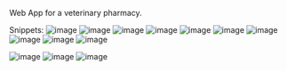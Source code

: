 Web App for a veterinary pharmacy.

Snippets:
![image](https://user-images.githubusercontent.com/96582084/175267269-8cc62331-0f0b-4a9b-964a-072ad421aae2.png)
![image](https://user-images.githubusercontent.com/96582084/175267328-70bf2e42-c845-413a-a903-3abfdb4814a2.png)
![image](https://user-images.githubusercontent.com/96582084/175267371-f8de26a5-ce9c-4d18-9143-0206973313bc.png)
![image](https://user-images.githubusercontent.com/96582084/175267443-e959cbb3-3f56-4f00-a39b-e3a6a7f1112c.png)
![image](https://user-images.githubusercontent.com/96582084/175267556-2a38d8c7-4453-45b5-9c33-fde3aa8f465d.png)
![image](https://user-images.githubusercontent.com/96582084/175267606-b12139f0-bf08-4d67-bbab-02821962b693.png)
![image](https://user-images.githubusercontent.com/96582084/175267928-0a9a8130-c7bd-464d-82a0-a066cdcf51ab.png)
![image](https://user-images.githubusercontent.com/96582084/175267962-68e655ad-f8ad-4edc-98b1-518b70f993b3.png)
![image](https://user-images.githubusercontent.com/96582084/175268016-8ca589ac-85f8-48bf-b140-674495510726.png)
![image](https://user-images.githubusercontent.com/96582084/175268051-652a97e5-43c9-404a-b626-3dce3ee2345d.png)

![image](https://user-images.githubusercontent.com/96582084/175267676-d8ec2e28-81f6-4c09-b5d1-0a78d4f62d25.png)
![image](https://user-images.githubusercontent.com/96582084/175267731-8f1fdb63-0c18-436d-9714-03d6cd64681a.png)
![image](https://user-images.githubusercontent.com/96582084/175267792-6c69a825-bf45-41c4-93a2-22681f8acc29.png)